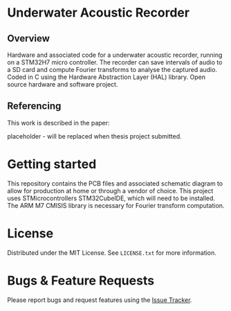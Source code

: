 
# Underwater Acoustic Recorder
## Overview

Hardware and associated code for a underwater acoustic recorder, running on a STM32H7 micro controller.
The recorder can save intervals of audio to a SD card and compute Fourier transforms to analyse the captured audio.
Coded in C using the Hardware Abstraction Layer (HAL) library.
Open source hardware and software project.

## Referencing

This work is described in the paper:

placeholder - will be replaced when thesis project submitted.

# Getting started

This repository contains the PCB files and associated schematic diagram to allow for production at home or through a vendor of choice.
This project uses STMicrocontrollers STM32CubeIDE, which will need to be installed.
The ARM M7 CMISIS library is necessary for Fourier transform computation.

# License
Distributed under the MIT License. See `LICENSE.txt` for more information.

# Bugs & Feature Requests
Please report bugs and request features using the [Issue Tracker](https://github.com/abdullahlatif159/Underwater-Acoustic-Recorder/issues).